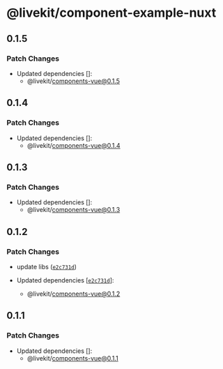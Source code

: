 # @livekit/component-example-nuxt

## 0.1.5

### Patch Changes

- Updated dependencies []:
  - @livekit/components-vue@0.1.5

## 0.1.4

### Patch Changes

- Updated dependencies []:
  - @livekit/components-vue@0.1.4

## 0.1.3

### Patch Changes

- Updated dependencies []:
  - @livekit/components-vue@0.1.3

## 0.1.2

### Patch Changes

- update libs ([`e2c731d`](https://github.com/livekit/components/commit/e2c731d5f15f410680deaa1ffc389a02c6c9b36c))

- Updated dependencies [[`e2c731d`](https://github.com/livekit/components/commit/e2c731d5f15f410680deaa1ffc389a02c6c9b36c)]:
  - @livekit/components-vue@0.1.2

## 0.1.1

### Patch Changes

- Updated dependencies []:
  - @livekit/components-vue@0.1.1
